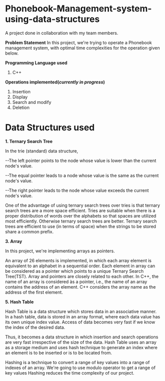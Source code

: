 # Phonebook-Management-system-using-data-structures

A project done in collaboration with my team members.

**Problem Statement**
In this project, we're trying to operate a Phonebook management system, with optimal time complexities for the operation given below.

**Programming Language used**
1. C++

**Operations implemented(*currently in progress*)**
1. Insertion
2. Display
3. Search and modify
4. Deletion

# Data Structures used

**1. Ternary Search Tree**

In the trie (standard) data structure,

--The left pointer points to the node whose value is lower than the current node's value.

--The equal pointer leads to a node whose value is the same as the current node's value.

--The right pointer leads to the node whose value exceeds the current node's value.

One of the advantage of using ternary search trees over tries is that ternary search trees are a more space efficient. Tries are suitable when there is a proper distribution of words over the alphabets so that spaces are utilized most efficiently. Otherwise ternary search trees are better. Ternary search trees are efficient to use (in terms of space) when the strings to be stored share a common prefix.

**3. Array**

In this project, we're implementing arrays as pointers.

An array of 26 elements is implemented, in which each array element is equivalent to an alphabet in a sequential order.
Each element in array can be considered as a pointer which points to a unique Ternary Search Tree(TST).
Array and pointers are closely related to each other. In C++, the name of an array is considered às a pointer, i.e., the name of an array contains the address of an element. C++ considers the array name as the address of the first element.

**5. Hash Table**

Hash Table is a data structure which stores data in an associative manner. In a hash table, data is stored in an array format, where each data value has its own unique index value. Access of data becomes very fast if we know the index of the desired data.

Thus, it becomes a data structure in which insertion and search operations are very fast irrespective of the size of the data. Hash Table uses an array as a storage medium and uses hash technique to generate an index where an element is to be inserted or is to be located from.

Hashing is a technique to convert a range of key values into a range of indexes of an array. We're going to use modulo operator to get a range of key values
Hashing reduces the time complexity of our project.
